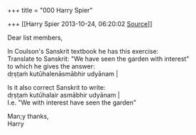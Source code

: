 +++
title = "000 Harry Spier"

+++
[[Harry Spier	2013-10-24, 06:20:02 [Source](https://groups.google.com/g/samskrita/c/8N3s7K-ow44)]]



Dear list members,  
  
In Coulson's Sanskrit textbook he has this exercise:  
Translate to Sanskrit: "We have seen the garden with interest"  
to which he gives the answer:  
dṛṣṭaṁ kutūhalenāsmābhir udyānam \|  
  
Is it also correct Sanskrit to write:  
dṛṣṭaṁ kutūhalair asmābhir udyānam \|  
I.e. "We with interest have seen the garden"  
  
Man;y thanks,  
Harry  
  

